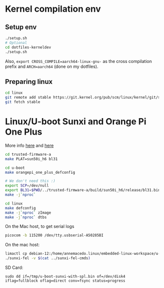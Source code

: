 # Kernel compilation env

## Setup env

```sh
./setup.sh
# Optional
cd dotfiles-kerneldev
./setup.sh
```

Also, `export CROSS_COMPILE=aarch64-linux-gnu-` as the cross compilation prefix and `ARCH=aarch64` (done on my dotfiles).

## Preparing linux

```sh
cd linux
git remote add stable https://git.kernel.org/pub/scm/linux/kernel/git/stable/linux
git fetch stable
```

# Linux/U-boot Sunxi and Orange Pi One Plus

More info [here](https://linux-sunxi.org/Xunlong_Orange_Pi_One_Plus) and [here](https://linux-sunxi.org/FEL/USBBoot)

```sh
cd trusted-firmware-a
make PLAT=sun50i_h6 bl31
```

```sh
cd u-boot
make orangepi_one_plus_defconfig

# We don't need this :) 
export SCP=/dev/null
export BL31=$PWD/../trusted-firmware-a/build/sun50i_h6/release/bl31.bin
make -j`nproc`
```

```sh
cd linux
make defconfig
make -j`nproc` zImage
make -j`nproc` dtbs
```

On the Mac host, to get serial logs

```sh
picocom -b 115200 /dev/tty.usbserial-A50285BI
```

On the mac host:

```sh
limactl cp debian-12:/home/annemacedo.linux/embedded-linux-workspace/u-boot/u-boot-sunxi-with-spl.bin /tmp
./sunxi-fel -v $(cat ../sunxi-fel-cmds)
```

SD Card:

```
sudo dd if=/tmp/u-boot-sunxi-with-spl.bin of=/dev/disk4 iflag=fullblock oflag=direct conv=fsync status=progress
```
